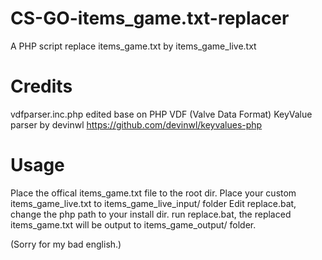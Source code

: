 # CS-GO-items_game.txt-replacer
A PHP script replace items_game.txt by items_game_live.txt

# Credits
vdfparser.inc.php edited base on PHP VDF (Valve Data Format) KeyValue parser by devinwl
https://github.com/devinwl/keyvalues-php

# Usage
Place the offical items_game.txt file to the root dir.
Place your custom items_game_live.txt to items_game_live_input/ folder
Edit replace.bat, change the php path to your install dir.
run replace.bat, the replaced items_game.txt will be output to items_game_output/ folder.

(Sorry for my bad english.)
